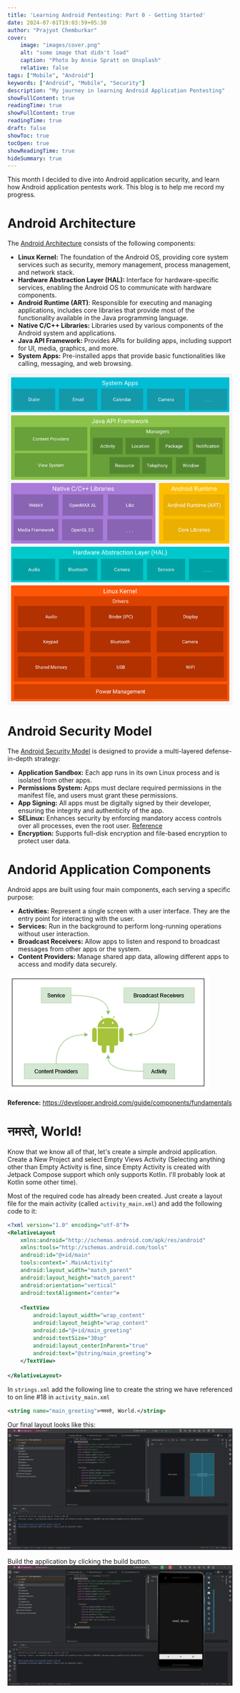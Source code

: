 ```yaml
---
title: 'Learning Android Pentesting: Part 0 - Getting Started'
date: 2024-07-01T19:03:59+05:30
author: "Prajyot Chemburkar"
cover:
    image: "images/cover.png" 
    alt: "some image that didn't load"
    caption: "Photo by Annie Spratt on Unsplash"
    relative: false
tags: ["Mobile", "Android"]
keywords: ["Android", "Mobile", "Security"]
description: "My journey in learning Android Application Pentesting"
showFullContent: true
readingTime: true
showFullContent: true
readingTime: true
draft: false
showToc: true
tocOpen: true
showReadingTime: true
hideSummary: true
---
```


This month I decided to dive into Android application security, and learn how Android application pentests work. This blog is to help me record my progress.

# Android Architecture
The [Android Architecture](https://developer.android.com/guide/platform) consists of the following components:
- **Linux Kernel:** The foundation of the Android OS, providing core system services such as security, memory management, process management, and network stack.
- **Hardware Abstraction Layer (HAL):** Interface for hardware-specific services, enabling the Android OS to communicate with hardware components.
- **Android Runtime (ART)**: Responsible for executing and managing applications, includes core libraries that provide most of the functionality available in the Java programming language.
- **Native C/C++ Libraries:** Libraries used by various components of the Android system and applications.
- **Java API Framework:** Provides APIs for building apps, including support for UI, media, graphics, and more.
- **System Apps:** Pre-installed apps that provide basic functionalities like calling, messaging, and web browsing.

![Android Architecture](images/android-arch.png)

# Android Security Model
The [Android Security Model](https://source.android.com/docs/security) is designed to provide a multi-layered defense-in-depth strategy:

- **Application Sandbox:** Each app runs in its own Linux process and is isolated from other apps.
- **Permissions System:** Apps must declare required permissions in the manifest file, and users must grant these permissions.
- **App Signing:** All apps must be digitally signed by their developer, ensuring the integrity and authenticity of the app.
- **SELinux:** Enhances security by enforcing mandatory access controls over all processes, even the root user. [Reference](https://github.blog/2023-07-05-introduction-to-selinux)
- **Encryption:** Supports full-disk encryption and file-based encryption to protect user data.

# Andorid Application Components
Android apps are built using four main components, each serving a specific purpose:

- **Activities:** Represent a single screen with a user interface. They are the entry point for interacting with the user.
- **Services:** Run in the background to perform long-running operations without user interaction.
- **Broadcast Receivers:** Allow apps to listen and respond to broadcast messages from other apps or the system.
- **Content Providers:** Manage shared app data, allowing different apps to access and modify data securely.

![Android App Componets](images/android-app-components.png)

**Reference:** https://developer.android.com/guide/components/fundamentals

# नमस्ते, World!
Know that we know all of that, let's create a simple android application. Create a New Project and select Empty Views Activity (Selecting anything other than Empty Activity is fine, since Empty Activity is created with Jetpack Compose support which only supports Kotlin. I'll probably look at Kotlin some other time).

Most of the required code has already been created. Just create a layout file for the main activity (called `activity_main.xml`) and add the following code to it:

```xml
<?xml version="1.0" encoding="utf-8"?>
<RelativeLayout
    xmlns:android="http://schemas.android.com/apk/res/android"
    xmlns:tools="http://schemas.android.com/tools"
    android:id="@+id/main"
    tools:context=".MainActivity"
    android:layout_width="match_parent"
    android:layout_height="match_parent"
    android:orientation="vertical"
    android:textAlignment="center">

    <TextView
        android:layout_width="wrap_content"
        android:layout_height="wrap_content"
        android:id="@+id/main_greeting"
        android:textSize="30sp"
        android:layout_centerInParent="true"
        android:text="@string/main_greeting">
    </TextView>

</RelativeLayout>
```

In `strings.xml` add the following line to create the string we have referenced to on line #18 in `activity_main.xml`

```xml
<string name="main_greeting">नमस्ते, World.</string>
```

Our final layout looks like this:
![Layout of the Application](images/layout.png)

Build the application by clicking the build button.
![Final Build](images/final-build.png)